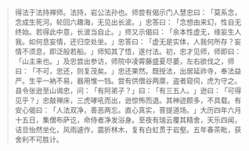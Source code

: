 > 得法于法持禅师。法持，岩公法孙也。师尝有偈示门人慧忠曰：​「莫系念，念成生死河。轮回六趣海，无见出长波。​」忠答曰：​「念想由来幻，性自无终始。若得此中意，长波当自止。​」师又示偈曰：​「余本性虚无，缘妄生人我。如何息妄情，还归空处坐。​」忠答曰：​「虚无是实体，人我何所存？妄情不须息，即泛般若船。​」师知其了悟，遂付法。初，忠才见师，师即曰：​「山主来也。​」及忠尝出参访，师院中凌霄藤盛夏尽萎，左右欲伐之，师曰：​「不可，忠还，则复茂矣。​」忠还果然。既授法，出居延祚寺，奉法益严。生平一衲不易，器用惟一铛。尝有供僧谷两廪，盗者窥伺，虎为守之。县令张逊至山谒忠，问：​「有阿弟子？​」曰：​「有三五人。​」逊曰：​「可得见乎？​」忠敲禅床，三虎哮吼而出，逊惊怖而退。其神迹颇多，不具载。有安心偈曰：​「人法双净，善恶两忘。直心真实，菩提道场。​」大历四年六月十五日，集僧布萨讫，命侍者净发浴身。至夜有瑞云覆其精舍，天乐四闻，诘旦怡然坐化，风雨遽作，震折林木，复有白虹贯于岩壑。五年春茶毗，获舍利不可胜计。


